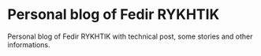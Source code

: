 # Personal blog of Fedir RYKHTIK 

Personal blog of Fedir RYKHTIK with technical post, some stories and other informations.
